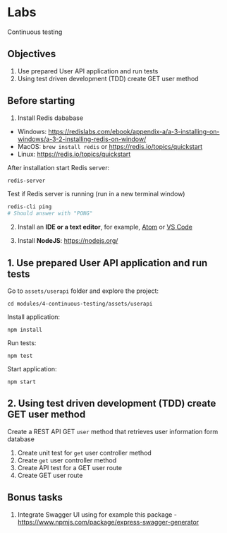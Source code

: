 # Labs

Continuous testing

## Objectives

1. Use prepared User API application and run tests
2. Using test driven development (TDD) create GET user method

## Before starting

1. Install Redis dababase

- Windows: https://redislabs.com/ebook/appendix-a/a-3-installing-on-windows/a-3-2-installing-redis-on-window/
- MacOS: `brew install redis` or https://redis.io/topics/quickstart
- Linux: https://redis.io/topics/quickstart

After installation start Redis server:

```bash
redis-server
```

Test if Redis server is running (run in a new terminal window)
```bash
redis-cli ping
# Should answer with "PONG"
```

2. Install an **IDE or a text editor**, for example, [Atom](https://atom.io/) or [VS Code](https://code.visualstudio.com/)

3. Install **NodeJS**: https://nodejs.org/

## 1. Use prepared User API application and run tests

Go to `assets/userapi` folder and explore the project:

```
cd modules/4-continuous-testing/assets/userapi
```

Install application:

```
npm install
```

Run tests:

```
npm test
```

Start application:

```
npm start
```

## 2. Using test driven development (TDD) create GET user method

Create a REST API GET `user` method that retrieves user information form database

1. Create unit test for `get` user controller method
2. Create `get` user controller method
3. Create API test for a GET user route
4. Create GET user route

## Bonus tasks

1. Integrate Swagger UI using for example this package - https://www.npmjs.com/package/express-swagger-generator
